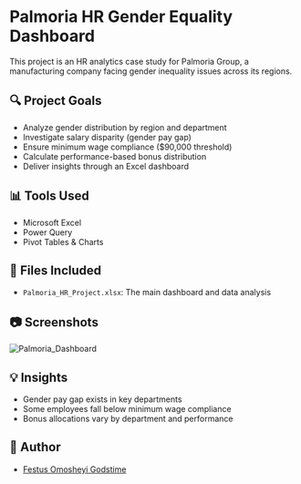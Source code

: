 # Palmoria HR Gender Equality Dashboard

This project is an HR analytics case study for Palmoria Group, a manufacturing company facing gender inequality issues across its regions.

## 🔍 Project Goals
- Analyze gender distribution by region and department
- Investigate salary disparity (gender pay gap)
- Ensure minimum wage compliance ($90,000 threshold)
- Calculate performance-based bonus distribution
- Deliver insights through an Excel dashboard

## 📊 Tools Used
- Microsoft Excel
- Power Query
- Pivot Tables & Charts

## 📁 Files Included
- `Palmoria_HR_Project.xlsx`: The main dashboard and data analysis

## 📷 Screenshots
![Palmoria_Dashboard](https://github.com/user-attachments/assets/7acdd5af-9df6-4845-8cbc-3d755e93610e)


## 💡 Insights
- Gender pay gap exists in key departments
- Some employees fall below minimum wage compliance
- Bonus allocations vary by department and performance

## 👤 Author
- [Festus Omosheyi Godstime](https://www.linkedin.com/in/festusson2525/)

